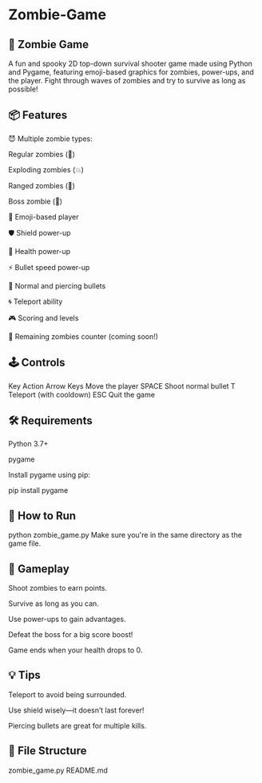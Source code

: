 # Zombie-Game
## 🧟 Zombie Game 
A fun and spooky 2D top-down survival shooter game made using Python and Pygame, featuring emoji-based graphics for zombies, power-ups, and the player. Fight through waves of zombies and try to survive as long as possible!

## 📦 Features
😈 Multiple zombie types:

Regular zombies (🧟)

Exploding zombies (💥)

Ranged zombies (🎯)

Boss zombie (👹)

🦇 Emoji-based player

🛡️ Shield power-up

💊 Health power-up

⚡ Bullet speed power-up

🔫 Normal and piercing bullets

🌀 Teleport ability

🎮 Scoring and levels

🧮 Remaining zombies counter (coming soon!)

## 🕹️ Controls
Key	Action
Arrow Keys	Move the player
SPACE	Shoot normal bullet
T	Teleport (with cooldown)
ESC	Quit the game

## 🛠️ Requirements
Python 3.7+

pygame

Install pygame using pip:

pip install pygame
## 🚀 How to Run

python zombie_game.py
Make sure you're in the same directory as the game file.

## 🎯 Gameplay
Shoot zombies to earn points.

Survive as long as you can.

Use power-ups to gain advantages.

Defeat the boss for a big score boost!

Game ends when your health drops to 0.

## 💡 Tips
Teleport to avoid being surrounded.

Use shield wisely—it doesn’t last forever!

Piercing bullets are great for multiple kills.

## 📁 File Structure

zombie_game.py
README.md
